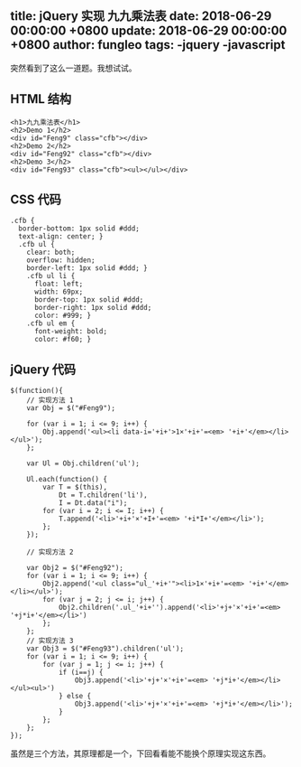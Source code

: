 title: jQuery 实现 九九乘法表
date: 2018-06-29 00:00:00 +0800
update: 2018-06-29 00:00:00 +0800
author: fungleo
tags:
    -jquery
    -javascript
---

突然看到了这么一道题。我想试试。

## HTML 结构 ##

```
<h1>九九乘法表</h1>
<h2>Demo 1</h2>
<div id="Feng9" class="cfb"></div>
<h2>Demo 2</h2>
<div id="Feng92" class="cfb"></div>
<h2>Demo 3</h2>
<div id="Feng93" class="cfb"><ul></ul></div>
```

## CSS 代码 ##

```
.cfb {
  border-bottom: 1px solid #ddd;
  text-align: center; }
  .cfb ul {
    clear: both;
    overflow: hidden;
    border-left: 1px solid #ddd; }
    .cfb ul li {
      float: left;
      width: 69px;
      border-top: 1px solid #ddd;
      border-right: 1px solid #ddd;
      color: #999; }
    .cfb ul em {
      font-weight: bold;
      color: #f60; }

```

## jQuery 代码 ##

```
$(function(){
	// 实现方法 1
	var Obj = $("#Feng9");

	for (var i = 1; i <= 9; i++) {
		Obj.append('<ul><li data-i='+i+'>1×'+i+'=<em> '+i+'</em></li></ul>');
	};

	var Ul = Obj.children('ul');

	Ul.each(function() {
		var T = $(this),
			Dt = T.children('li'),
			I = Dt.data("i");
		for (var i = 2; i <= I; i++) {
			T.append('<li>'+i+'×'+I+'=<em> '+i*I+'</em></li>');
		};
	});

	// 实现方法 2

	var Obj2 = $("#Feng92");
	for (var i = 1; i <= 9; i++) {
		Obj2.append('<ul class="ul_'+i+'"><li>1×'+i+'=<em> '+i+'</em></li></ul>');
		for (var j = 2; j <= i; j++) {
			Obj2.children('.ul_'+i+'').append('<li>'+j+'×'+i+'=<em> '+j*i+'</em></li>')
		};
	};
	// 实现方法 3
	var Obj3 = $("#Feng93").children('ul');
	for (var i = 1; i <= 9; i++) {
		for (var j = 1; j <= i; j++) {
			if (i==j) {
				Obj3.append('<li>'+j+'×'+i+'=<em> '+j*i+'</em></li></ul><ul>')
			} else {
				Obj3.append('<li>'+j+'×'+i+'=<em> '+j*i+'</em></li>');
			}
		};
	};
});
```

虽然是三个方法，其原理都是一个，下回看看能不能换个原理实现这东西。
